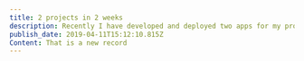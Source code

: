 ```yaml
---
title: 2 projects in 2 weeks
description: Recently I have developed and deployed two apps for my project.
publish_date: 2019-04-11T15:12:10.815Z
Content: That is a new record
---
```



